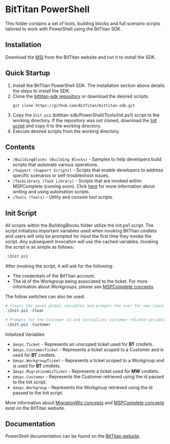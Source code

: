 # BitTitan PowerShell
This folder contains a set of tools, building blocks and full scenario scripts tailored to work with PowerShell using the BitTitan SDK. 

## Installation
Download the [MSI](https://www.bittitan.com/downloads/bittitanpowershellsetup.msi) from the BitTitan website and run it to install the SDK.

## Quick Startup
1. Install the BitTitan PowerShell SDK. The installation section above details the steps to install the SDK.
2. Clone the [bittitan-sdk repository](https://github.com/BitTitan/bittitan-sdk) or download the desired scripts.
    ```shell
    git clone https://github.com/BitTitan/bittitan-sdk.git
    ```
3. Copy the `Init.ps1` (bittitan-sdk/PowerShell/Tools/Init.ps1) script to the working directory. If the repository was not cloned, download the [Init script](https://github.com/BitTitan/bittitan-sdk/blob/master/PowerShell/Tools/Init.ps1) and copy it to the working directory.
4. Execute desired scripts from the working directory.

## Contents
* `/BuildingBlocks (Building Blocks)` - Samples to help developers build scripts that automate various operations.
* `/Support (Support Scripts)` - Scripts that enable developers to address specific scenarios or self-troubleshoot issues.
* `/TaskLibrary (Task Library)` - Scripts that are invoked within MSPComplete (coming soon). Click [here](https://help.bittitan.com/hc/en-us/articles/115013395648-Writing-and-Using-Automation-Scripts) for more information about writing and using automation scripts. 
* `/Tools (Tools)` - Utility and console tool scripts.

## Init Script
All scripts within the BuildingBlocks folder utilize the Init.ps1 script. The script initializes important variables used when invoking BitTitan cmdlets and users will only be prompted for input the first time they invoke the script. Any subsequent invocation will use the cached variables.
Invoking the script is as simple as follows:

```powershell
.\Init.ps1
```

After invoking the script, it will ask for the following:
* The credentials of the BitTitan account.
* The id of the Workgroup being associated to the ticket. For more information about Workgroups, please see [MSPComplete concepts](https://www.bittitan.com/doc/powershell.html#PagePowerShellmspcmd-overview).

The follow switches can also be used:

```powershell
# Clears the saved global variables and prompts the user for new input during the next invocation
.\Init.ps1 -Clear

# Prompts for the Customer id and initializes customer related variables
.\Init.ps1 -Customer
```

Initalized Variables
* `$mspc.Ticket` - Represents an unscoped ticket used for **BT** cmdlets.
* `$mspc.CustomerTicket` - Represents a ticket scoped to a Customer and is used for **BT** cmdlets.
* `$mspc.WorkgroupTicket` - Represents a ticket scoped to a Workgroup and is used for **BT** cmdlets.
* `$mspc.MigrationWizTicket` - Represents a ticket used for **MW** cmdlets.
* `$mspc.Customer` - Represents the Customer retrieved using the id passed to the Init script.
* `$mspc.Workgroup` - Represents the Workgroup retrieved using the id passed to the Init script.

More information about [MigrationWiz concepts](https://www.bittitan.com/doc/powershell.html#PagePowerShellmigrationwizmd) and [MSPComplete concepts](https://www.bittitan.com/doc/powershell.html#PagePowerShellmspcmd-overview) exist on the BitTitan website.

## Documentation 
PowerShell documentation can be found on the [BitTitan website](https://www.bittitan.com/doc/powershell.html).